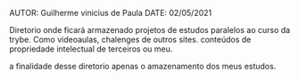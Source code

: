 AUTOR: Guilherme vinicius de Paula
DATE: 02/05/2021

Diretorio onde ficará armazenado projetos de estudos paralelos ao curso da trybe. Como videoaulas, chalenges de outros sites. conteúdos de propriedade intelectual de terceiros ou meu.

a finalidade desse diretorio apenas o amazenamento dos meus estudos.